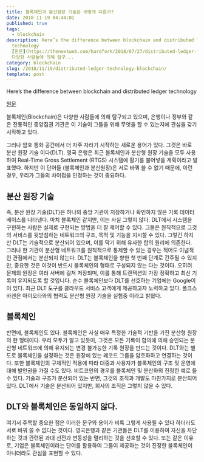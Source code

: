 ```yaml
---
title: 블록체인과 분산원장 기술은 어떻게 다른가?
date: 2018-11-19 04:44:01
published: true
tags:
  - blockchain
description: Here’s the difference between blockchain and distributed ledger
  technology
  [원문](https://thenextweb.com/hardfork/2018/07/27/distributed-ledger-technology-blockchain/)  블록체인(Blockchain)은
  다양한 사람들에 의해 탐구...
category: blockchain
slug: /2018/11/19/distributed-ledger-technology-blockchain/
template: post
---
```

Here’s the difference between blockchain and distributed ledger technology

[원문](https://thenextweb.com/hardfork/2018/07/27/distributed-ledger-technology-blockchain/)

블록체인(Blockchain)은 다양한 사람들에 의해 탐구되고 있으며, 은행이나 정부와 같은 전통적인 중앙집권 기관은 이 기술이 그들을 위해 무엇을 할 수 있는지에 관심을 갖기 시작하고 있다.

그러나 암호 통화 공간에서 더 자주 자라기 시작하는 새로운 용어가 있다. 그것은 바로 분산 원장 기술 이다(DLT). 영국 은행은 최근 블록체인과 분산형 원장 기술을 모두 사용하여 Real-Time Gross Settlement (RTGS) 시스템에 활기를 불어넣을 계획이라고 발표했다. 하지만 이 단어들 (블록체인과 분산원장)은 서로 바꿔 쓸 수 없기 때문에, 이런 경우, 우리가 그들의 차이점을 인정하는 것이 중요하다.

## 분산 원장 기술

즉, 분산 원장 기술(DLT)은 하나의 중앙 기관이 저장하거나 확인하지 않은 기록 데이터베이스를 나타낸다. 마치 블록체인 같지만, 이는 사실 그렇지 않다. DLT에서 시스템을 구현하는 사람은 실제로 구현되는 방법을 더 잘 제어할 수 있다. 그들은 원칙적으로 그것의 서비스를 뒷받침하는 네트워크의 구조, 목적 및 기능을 지시할 수 있다. 그렇긴 하지만 DLT는 기술적으로 분산되어 있으며, 이를 막기 위해 유사한 합의 원리에 의존한다. 그러나 한 기관이 분산형 네트워크를 원칙적으로 통제할 수 있는 경우는 적어도 이념적인 관점에서는 분산되지 않는다. DLT는 블록체인을 향한 첫 번째 단계로 간주될 수 있지만, 중요한 것은 이것이 반드시 블록체인의 형태로 구성되지 않는 다는 것이다. 오히려 문제의 원장은 여러 서버에 걸쳐 저장되며, 이를 통해 트랜잭션의 가장 정확하고 최신 기록이 유지되도록 할 것입니다. 순수 블록체인보다 DLT를 선호하는 기업에는 Google이 이 있다. 최근 DLT 도구를 클라우드 서비스 고객에게 제공하고자 노력하고 있다. 폴크스바겐은 아이오타와의 협력도 분산형 원장 기술을 실험중 이라고 밝혔다.

## 블록체인

반면에, 블록체인도 있다. 블록체인은 사실 매우 특정한 기술적 기반을 가진 분산형 원장의 한 형태이다. 우리 모두가 알고 있듯이, 그것은 모든 기록이 합의에 의해 승인되는 분산형 네트워크에 의해 유지되는 변경 불가능한 기록 원장을 만드는 것이다. DLT와는 별도로 블록체인을 설정하는 것은 원장에 있는 레코드 그룹을 암호화하고 연결하는 것이다. 또한 블록체인의 구체적인 적용에 따라 대중과 사용자가 블록체인의 구조 및 운영에 대해 발언권을 가질 수도 있다. 비트코인의 경우를 블록체인 및 분산화의 진정한 예로 들 수 있다. 기술과 구조가 분산되어 있는 반면, 그것의 조직과 개발도 마찬가지로 분산되어 있다. DLT에서 기술은 분산되어 있지만, 회사의 조직은 그렇지 않을 수 있다.

## DLT와 블록체인은 동일하지 않다.

여기서 주목할 중요한 점은 이러한 문구와 용어가 비록 그렇게 사용될 수 있다 하더라도 서로 바꿔 쓸 수 없다는 것이다. 영국은행과 같은 기관들은 DLT를 이용하여 자신을 차단하는 것과 관련된 과대 선전과 변동성을 멀리하는 것을 선호할 수 있다. 또는 같은 이유로, 기업은 블록체인이라는 단어를 활용하여 그들이 제공하는 것이 진정한 블록체인이 아니더라도 관심을 표현할 수 있다.
